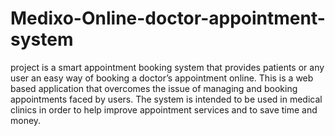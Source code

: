 # Medixo-Online-doctor-appointment-system
project is a smart appointment booking system that provides patients or any user an easy way of booking a doctor’s appointment online. This is a web based application that overcomes the issue of managing and booking appointments faced by users. The system is intended to be used in medical clinics in order to help improve appointment services and to save time and money.

